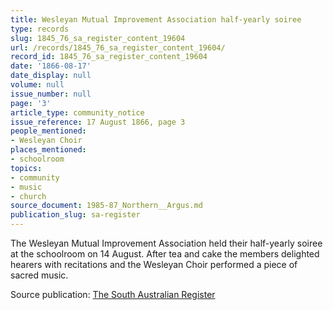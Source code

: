 ```yaml
---
title: Wesleyan Mutual Improvement Association half-yearly soiree
type: records
slug: 1845_76_sa_register_content_19604
url: /records/1845_76_sa_register_content_19604/
record_id: 1845_76_sa_register_content_19604
date: '1866-08-17'
date_display: null
volume: null
issue_number: null
page: '3'
article_type: community_notice
issue_reference: 17 August 1866, page 3
people_mentioned:
- Wesleyan Choir
places_mentioned:
- schoolroom
topics:
- community
- music
- church
source_document: 1985-87_Northern__Argus.md
publication_slug: sa-register
---
```


The Wesleyan Mutual Improvement Association held their half-yearly soiree at the schoolroom on 14 August.  After tea and cake the members delighted hearers with recitations and the Wesleyan Choir performed a piece of sacred music.

Source publication: [The South Australian Register](/publications/sa-register/)
